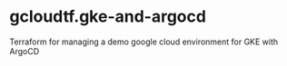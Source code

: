 # gcloudtf.gke-and-argocd
Terraform for managing a demo google cloud environment for GKE with ArgoCD
